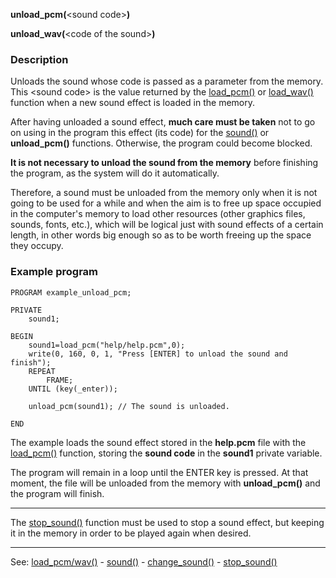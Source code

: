 **unload_pcm(**&lt;sound code&gt;**)**

**unload_wav(**&lt;code of the sound&gt;**)**

### Description

Unloads the sound whose code is passed as a parameter from the memory.
This &lt;sound code&gt; is the value returned by the [load_pcm()](load_fpg().md) or [load_wav()](load_fpg().md) function when a new sound effect is loaded in the memory.

After having unloaded a sound effect, **much care must be taken** not to go on using in the program this effect (its code) for the [sound()](sound().md) or **unload_pcm()** functions. Otherwise, the program could become blocked.

**It is not necessary to unload the sound from the memory** before finishing the program, as the system will do it automatically.

Therefore, a sound must be unloaded from the memory only when it is not going to be used for a while and when the aim is to free up space occupied in the computer's memory to load other resources (other graphics files, sounds, fonts, etc.), which will be logical just with sound effects of a certain length, in other words big enough so as to be worth freeing up the space they occupy.

### Example program
```
PROGRAM example_unload_pcm;

PRIVATE
    sound1;

BEGIN
    sound1=load_pcm("help/help.pcm",0);
    write(0, 160, 0, 1, "Press [ENTER] to unload the sound and finish");
    REPEAT
        FRAME;
    UNTIL (key(_enter));

    unload_pcm(sound1); // The sound is unloaded.

END
```


The example loads the sound effect stored in the **help.pcm** file
with the [load_pcm()](load_pcm()_forward_slash_load_wav().md) function, storing the **sound code** in the
**sound1** private variable.

The program will remain in a loop until the ENTER key is pressed. At that moment, the file will be unloaded from the memory with **unload_pcm()** and the program will finish.

---------------------------------------


The [stop_sound()](stop_sound().md) function must be used to stop a sound effect, but keeping it in the memory in order to be played again when desired.

---------------------------------------
See: [load_pcm/wav()](load_pcm()_forward_slash_load_wav().md) - [sound()](sound().md) - [change_sound()](change_sound().md) - [stop_sound()](stop_sound().md)

